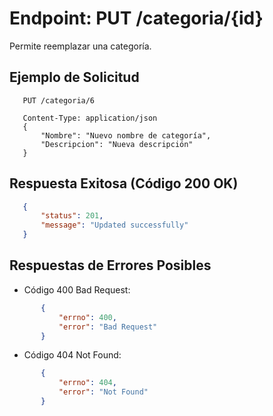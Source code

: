 Endpoint: PUT /categoria/{id}
============================
Permite reemplazar una categoría.

## Ejemplo de Solicitud
 ```http
    PUT /categoria/6

    Content-Type: application/json
    {
        "Nombre": "Nuevo nombre de categoría",
        "Descripcion": "Nueva descripción"
    }
 ``` 
## Respuesta Exitosa (Código 200 OK)
 ``` json
    {
        "status": 201,
        "message": "Updated successfully"
    }
 ``` 
## Respuestas de Errores Posibles
- Código 400 Bad Request:
 ``` json
        {
            "errno": 400,
            "error": "Bad Request"
        }
 ``` 
- Código 404 Not Found:
 ``` json
        {
            "errno": 404,
            "error": "Not Found"
        }
 ``` 
